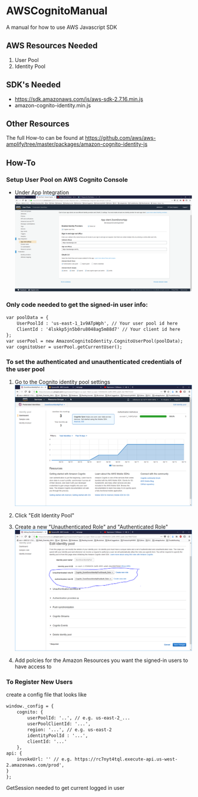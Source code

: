 # AWSCognitoManual
A manual for how to use AWS Javascript SDK

AWS Resources Needed
--------------------
1. User Pool
2. Identity Pool

SDK's Needed
------------
  - https://sdk.amazonaws.com/js/aws-sdk-2.7.16.min.js
  - amazon-cognito-identity.min.js

Other Resources
---------------
The full How-to can be found at https://github.com/aws/aws-amplify/tree/master/packages/amazon-cognito-identity-js

## How-To

### Setup User Pool on AWS Cognito Console
  - Under App Integration
  ![](https://github.com/nrao57/AWSCognitoManual/blob/master/imgs/userpool.png)

### Only code needed to get the signed-in user info:
    var poolData = {
        UserPoolId : 'us-east-1_1v9ATpWph', // Your user pool id here
        ClientId : '4lskkp5jn5b0ru8048ag5m88d7' // Your client id here
    };
    var userPool = new AmazonCognitoIdentity.CognitoUserPool(poolData);
    var cognitoUser = userPool.getCurrentUser();

### To set the authenticated and unauthenticated credentials of the user pool
1. Go to the Cognito identity pool settings
![](https://github.com/nrao57/AWSCognitoManual/blob/master/imgs/identitypool.png)

2. Click "Edit Identity Pool"
3. Create a new "Unauthenticated Role" and "Authenticated Role"
![](https://github.com/nrao57/AWSCognitoManual/blob/master/imgs/createroles.png)

4. Add polcies for the Amazon Resources you want the signed-in users to have access to 

### To Register New Users
create a config file that looks like
    
    window._config = {
        cognito: {
            userPoolId: '..', // e.g. us-east-2_...
            userPoolClientId: '...', 
            region: '...', // e.g. us-east-2
            identityPoolId : '...',
            clientId: '...'
        },
    api: {
        invokeUrl: '' // e.g. https://rc7nyt4tql.execute-api.us-west-2.amazonaws.com/prod',
    }
    };

   


GetSession needed to get current logged in user

